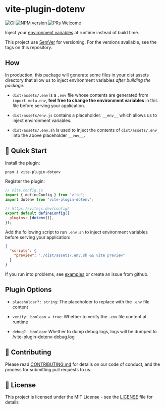 # vite-plugin-dotenv

[![CI](https://github.com/iendeavor/vite-plugin-dotenv/actions/workflows/ci.yml/badge.svg?branch=main)](https://github.com/iendeavor/vite-plugin-dotenv/actions/workflows/ci.yml)
[![NPM version](https://img.shields.io/npm/v/vite-plugin-dotenv.svg)](https://www.npmjs.com/package/vite-plugin-dotenv)
[![PRs Welcome](https://img.shields.io/badge/PRs-Welcome-brightgreen.svg?style=flat-square)](http://makeapullrequest.com)

Inject your [environment variables](https://vitejs.dev/guide/env-and-mode.html#env-variables) at runtime instead of build time.

This project use [SemVer](https://semver.org/) for versioning. For the versions available, see the tags on this repository.

## How

In production, this package will generate some files in your dist assets directory that allow us to inject environment variables _after building the package_.

- `dist/assets/.env` is a `.env` file whose contents are generated from `import.meta.env`, **feel free to change the environment variables** in this file before serving your application.

- `dist/assets/env.js` contains a placeholder: `__env__` which allows us to inject environment variables.

- `dist/assets/.env.sh` is used to inject the contents of `dist/assets/.env` into the above placeholder `__env__`.

## 🚀 Quick Start

Install the plugin:

```sh
pnpm i vite-plugin-dotenv
```

Register the plugin:

```js
// vite.config.js
import { defineConfig } from "vite";
import dotenv from "vite-plugin-dotenv";

// https://vitejs.dev/config/
export default defineConfig({
  plugins: [dotenv()],
});
```

Add the following script to run `.env.sh` to inject environment variables before serving your application:

```json
{
  "scripts": {
    "preview": "./dist/assets/.env.sh && vite preview"
  }
}
```

If you run into problems, see [examples](../examples) or create an issue from github.

## Plugin Options

- `placeholder?: string`: The placeholder to replace with the `.env` file content

- `verify: boolean = true`: Whether to verify the `.env` file content at runtime

- `debug?: boolean`: Whether to dump debug logs, logs will be dumped to <package-root>/vite-plugin-dotenv-debug.log

## 🤝 Contributing

Please read [CONTRIBUTING.md](./CONTRIBUTING.md) for details on our code of conduct, and the process for submitting pull
requests to us.

## 📝 License

This project is licensed under the MIT License - see the [LICENSE](./LICENSE) file for details
